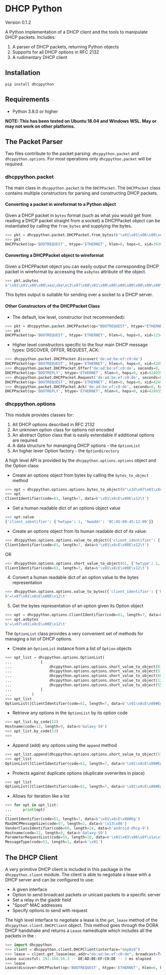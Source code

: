# DHCP Python

Version 0.1.2

A Python implementation of a DHCP client and the tools to manipulate DHCP packets. Includes:

1. A parser of DHCP packets, returning Python objects
2. Supports for all DHCP options in RFC 2132
3. A rudimentary DHCP client

## Installation

`pip install dhcppython`

## Requirements

* Python 3.8.0 or higher

**NOTE: This has been tested on Ubuntu 18.04 and Windows WSL. May or may not work on other platforms.**

## The Packet Parser

Two files contribute to the packet parsing: `dhcppython.packet` and `dhcppython.options`. For most operations only `dhcppython.packet` will be required.

### dhcppython.packet

The main class in `dhcppython.packet` is the `DHCPPacket`. The `DHCPPacket` class contains multiple constructors for parsing and constructing DHCP packets. 

#### Converting a packet in wireformat to a Python object

Given a DHCP packet in `bytes` format (such as what you would get from reading a DHCP packet straight from a socket) a DHCPPacket object can be instantiated by calling the `from_bytes` and supplying the bytes.

```python
>>> pkt = dhcppython.packet.DHCPPacket.from_bytes(b'\x01\x01\x06\x00\xea\xbe\xc3\x97\x00\x01\x00\x00\x00\x00\x00\x00\x00\x00\x00\x00\x00\x00\x00\x00\x00\x00\x00\x00\x8cE\x00E\x12\t\x00\x00\x00\x00\x00\x00\x00\x00\x00\x00\x00\x00\x00\x00\x00\x00\x00\x00\x00\x00\x00\x00\x00\x00\x00\x00\x00\x00\x00\x00\x00\x00\x00\x00\x00\x00\x00\x00\x00\x00\x00\x00\x00\x00\x00\x00\x00\x00\x00\x00\x00\x00\x00\x00\x00\x00\x00\x00\x00\x00\x00\x00\x00\x00\x00\x00\x00\x00\x00\x00\x00\x00\x00\x00\x00\x00\x00\x00\x00\x00\x00\x00\x00\x00\x00\x00\x00\x00\x00\x00\x00\x00\x00\x00\x00\x00\x00\x00\x00\x00\x00\x00\x00\x00\x00\x00\x00\x00\x00\x00\x00\x00\x00\x00\x00\x00\x00\x00\x00\x00\x00\x00\x00\x00\x00\x00\x00\x00\x00\x00\x00\x00\x00\x00\x00\x00\x00\x00\x00\x00\x00\x00\x00\x00\x00\x00\x00\x00\x00\x00\x00\x00\x00\x00\x00\x00\x00\x00\x00\x00\x00\x00\x00\x00\x00\x00\x00\x00\x00\x00\x00\x00\x00\x00\x00\x00\x00\x00\x00\x00\x00\x00\x00\x00\x00\x00\x00\x00\x00\x00\x00\x00\x00\x00\x00\x00\x00\x00\x00\x00\x00\x00c\x82Sc5\x01\x01=\x07\x01\x8cE\x00E\x12\t9\x02\x05\xdc<\x0eandroid-dhcp-9\x0c\tGalaxy-S97\n\x01\x03\x06\x0f\x1a\x1c3:;+\xff')
>>> pkt
DHCPPacket(op='BOOTREQUEST', htype='ETHERNET', hlen=6, hops=0, xid=3938370455, secs=1, flags=0, ciaddr=IPv4Address('0.0.0.0'), yiaddr=IPv4Address('0.0.0.0'), siaddr=IPv4Address('0.0.0.0'), giaddr=IPv4Address('0.0.0.0'), chaddr='8C:45:00:45:12:09', sname=b'', file=b'', options=OptionList([MessageType(code=53, length=1, data=b'\x01'), ClientIdentifier(code=61, length=7, data=b'\x01\x8cE\x00E\x12\t'), MaxDHCPMessageSize(code=57, length=2, data=b'\x05\xdc'), VendorClassIdentifier(code=60, length=14, data=b'android-dhcp-9'), Hostname(code=12, length=9, data=b'Galaxy-S9'), ParameterRequestList(code=55, length=10, data=b'\x01\x03\x06\x0f\x1a\x1c3:;+'), End(code=255, length=0, data=b'')]))
```

#### Converting a DHCPPacket object to wireformat

Given a DHCPPacket object you can easily output the corresponding DHCP packet in wireformat by accessing the `asbytes` attribute of the object.

```python
>>> pkt.asbytes
b'\x01\x01\x06\x00\xea\xbe\xc3\x97\x00\x01\x00\x00\x00\x00\x00\x00\x00\x00\x00\x00\x00\x00\x00\x00\x00\x00\x00\x00\x8cE\x00E\x12\t\x00\x00\x00\x00\x00\x00\x00\x00\x00\x00\x00\x00\x00\x00\x00\x00\x00\x00\x00\x00\x00\x00\x00\x00\x00\x00\x00\x00\x00\x00\x00\x00\x00\x00\x00\x00\x00\x00\x00\x00\x00\x00\x00\x00\x00\x00\x00\x00\x00\x00\x00\x00\x00\x00\x00\x00\x00\x00\x00\x00\x00\x00\x00\x00\x00\x00\x00\x00\x00\x00\x00\x00\x00\x00\x00\x00\x00\x00\x00\x00\x00\x00\x00\x00\x00\x00\x00\x00\x00\x00\x00\x00\x00\x00\x00\x00\x00\x00\x00\x00\x00\x00\x00\x00\x00\x00\x00\x00\x00\x00\x00\x00\x00\x00\x00\x00\x00\x00\x00\x00\x00\x00\x00\x00\x00\x00\x00\x00\x00\x00\x00\x00\x00\x00\x00\x00\x00\x00\x00\x00\x00\x00\x00\x00\x00\x00\x00\x00\x00\x00\x00\x00\x00\x00\x00\x00\x00\x00\x00\x00\x00\x00\x00\x00\x00\x00\x00\x00\x00\x00\x00\x00\x00\x00\x00\x00\x00\x00\x00\x00\x00\x00\x00\x00\x00\x00\x00\x00\x00\x00\x00\x00\x00\x00\x00\x00\x00\x00\x00\x00\x00\x00c\x82Sc5\x01\x01=\x07\x01\x8cE\x00E\x12\t9\x02\x05\xdc<\x0eandroid-dhcp-9\x0c\tGalaxy-S97\n\x01\x03\x06\x0f\x1a\x1c3:;+\xff'
```

This bytes output is suitable for sending over a socket to a DHCP server.

#### Other Constructors of the DHCPPacket Class

* The default, low level, constructor (not recommended):

```python
>>> pkt = dhcppython.packet.DHCPPacket(op="BOOTREQUEST", htype="ETHERNET", hlen=6, hops=0, xid=123456, secs=0, flags=0, ciaddr=ipaddress.IPv4Address(0), yiaddr=ipaddress.IPv4Address(0), siaddr=ipaddress.IPv4Address(0), giaddr=ipaddress.IPv4Address(0), chaddr="DE:AD:BE:EF:C0:DE", sname=b'', file=b'', options=dhcppython.options.OptionList([dhcppython.options.options.short_value_to_object(53, "DHCPDISCOVER")]))
>>> pkt
DHCPPacket(op='BOOTREQUEST', htype='ETHERNET', hlen=6, hops=0, xid=123456, secs=0, flags=0, ciaddr=IPv4Address('0.0.0.0'), yiaddr=IPv4Address('0.0.0.0'), siaddr=IPv4Address('0.0.0.0'), giaddr=IPv4Address('0.0.0.0'), chaddr='DE:AD:BE:EF:C0:DE', sname=b'', file=b'', options=OptionList([MessageType(code=53, length=1, data=b'\x01')]))
```

* Higher level constructors specific to the four main DHCP message types: DISCOVER, OFFER, REQUEST, ACK:

```python
>>> dhcppython.packet.DHCPPacket.Discover('de:ad:be:ef:c0:de')
DHCPPacket(op='BOOTREQUEST', htype='ETHERNET', hlen=6, hops=0, xid=4249353806, secs=0, flags=32768, ciaddr=IPv4Address('0.0.0.0'), yiaddr=IPv4Address('0.0.0.0'), siaddr=IPv4Address('0.0.0.0'), giaddr=IPv4Address('0.0.0.0'), chaddr='de:ad:be:ef:c0:de', sname=b'', file=b'', options=OptionList([MessageType(code=53, length=1, data=b'\x01')]))
>>> dhcppython.packet.DHCPPacket.Offer('de:ad:be:ef:c0:de', seconds=0, tx_id=4249353806, yiaddr=ipaddress.IPv4Address('192.168.56.4'))
DHCPPacket(op='BOOTREPLY', htype='ETHERNET', hlen=6, hops=0, xid=4249353806, secs=0, flags=32768, ciaddr=IPv4Address('0.0.0.0'), yiaddr=IPv4Address('192.168.56.4'), siaddr=IPv4Address('0.0.0.0'), giaddr=IPv4Address('0.0.0.0'), chaddr='de:ad:be:ef:c0:de', sname=b'', file=b'', options=OptionList([MessageType(code=53, length=1, data=b'\x02')]))
>>> dhcppython.packet.DHCPPacket.Request('de:ad:be:ef:c0:de', seconds=0, tx_id=4249353806)
DHCPPacket(op='BOOTREQUEST', htype='ETHERNET', hlen=6, hops=0, xid=4249353806, secs=0, flags=32768, ciaddr=IPv4Address('0.0.0.0'), yiaddr=IPv4Address('0.0.0.0'), siaddr=IPv4Address('0.0.0.0'), giaddr=IPv4Address('0.0.0.0'), chaddr='de:ad:be:ef:c0:de', sname=b'', file=b'', options=OptionList([MessageType(code=53, length=1, data=b'\x03')]))
>>> dhcppython.packet.DHCPPacket.Ack('de:ad:be:ef:c0:de', seconds=0, tx_id=4249353806, yiaddr=ipaddress.IPv4Address('192.168.56.4'))
DHCPPacket(op='BOOTREPLY', htype='ETHERNET', hlen=6, hops=0, xid=4249353806, secs=0, flags=32768, ciaddr=IPv4Address('0.0.0.0'), yiaddr=IPv4Address('192.168.56.4'), siaddr=IPv4Address('0.0.0.0'), giaddr=IPv4Address('0.0.0.0'), chaddr='de:ad:be:ef:c0:de', sname=b'', file=b'', options=OptionList([MessageType(code=53, length=1, data=b'\x05')]))
```

### dhcppython.options

This module provides classes for:

1. All DHCP options described in RFC 2132
2. An unknown option class for options not encoded
3. An abstract Option class that is easily extendable if additional options are required
4. A data structure for mananging DHCP options - the `OptionList`
5. An higher lever Option factory - the `OptionDirectory`

A high level API is provided by the `dhcppython.options.options` object and the Option class:

* Create an options object from bytes by calling the `bytes_to_object` method

```python
>>> opt = dhcppython.options.options.bytes_to_object(b"\x3d\x07\x01\x8c\x45\x00\x45\x12\x09")
>>> opt
ClientIdentifier(code=61, length=7, data=b'\x01\x8cE\x00E\x12\t')
```

* Get a human readable dict of an options object value

```python
>>> opt.value
{'client_identifier': {'hwtype': 1, 'hwaddr': '8C:45:00:45:12:09'}}
```

* Create an options object from its human readable dict of its value:

```python
>>> dhcppython.options.options.value_to_object({'client_identifier': {'hwtype': 1, 'hwaddr': '8C:45:00:45:12:09'}})
ClientIdentifier(code=61, length=7, data=b'\x01\x8cE\x00E\x12\t')
```

OR

```python
>>> dhcppython.options.options.short_value_to_object(61, {'hwtype': 1, 'hwaddr': '8C:45:00:45:12:09'})
ClientIdentifier(code=61, length=7, data=b'\x01\x8cE\x00E\x12\t')
```

4. Convert a human readable dict of an option value to the bytes representation

```python
>>> dhcppython.options.options.value_to_bytes({'client_identifier': {'hwtype': 1, 'hwaddr': '8C:45:00:45:12:09'}})
b'=\x07\x01\x8cE\x00E\x12\t'
```

5. Get the bytes representation of an option given its Option object

```python
>>> opt = dhcppython.options.ClientIdentifier(code=61, length=7, data=b'\x01\x8cE\x00E\x12\t')
>>> opt.asbytes
b'=\x07\x01\x8cE\x00E\x12\t'
```

The `OptionList` class provides a very convenient set of methods for managing a list of DHCP options.

* Create an `OptionList` instance from a list of `Option` objects

```python
>>> opt_list = dhcppython.options.OptionList(
...             [
...                 dhcppython.options.options.short_value_to_object(61, {'hwtype': 1, 'hwaddr': "8c:45:00:23:45:67"}),
...                 dhcppython.options.options.short_value_to_object(57, 1500),
...                 dhcppython.options.options.short_value_to_object(60, "android-dhcp-9"),
...                 dhcppython.options.options.short_value_to_object(12, "Galaxy-S9"),
...                 dhcppython.options.options.short_value_to_object(55, [1, 3, 6, 15, 26, 28, 51, 58, 59, 43])
...             ]
...         )
>>> opt_list
OptionList([ClientIdentifier(code=61, length=7, data=b'\x01\x8cE\x00#Eg'), MaxDHCPMessageSize(code=57, length=2, data=b'\x05\xdc'), VendorClassIdentifier(code=60, length=14, data=b'android-dhcp-9'), Hostname(code=12, length=9, data=b'Galaxy-S9'), ParameterRequestList(code=55, length=10, data=b'\x01\x03\x06\x0f\x1a\x1c3:;+')])
```

* Retrieve any options in the `OptionList` by its option code

```python
>>> opt_list.by_code(12)
Hostname(code=12, length=9, data=b'Galaxy-S9')
>>> opt_list.by_code(13)
>>>
```

* Append (add) any options using the `append` method

```python
>>> opt_list.append(dhcppython.options.options.short_value_to_object(53, "DHCPDISCOVER"))
>>> opt_list
OptionList([ClientIdentifier(code=61, length=7, data=b'\x01\x8cE\x00#Eg'), MaxDHCPMessageSize(code=57, length=2, data=b'\x05\xdc'), VendorClassIdentifier(code=60, length=14, data=b'android-dhcp-9'), Hostname(code=12, length=9, data=b'Galaxy-S9'), ParameterRequestList(code=55, length=10, data=b'\x01\x03\x06\x0f\x1a\x1c3:;+'), MessageType(code=53, length=1, data=b'\x01')])
```

* Protects against duplicate options (duplicate overwrites in place)

```python
>>> opt_list
OptionList([ClientIdentifier(code=61, length=7, data=b'\x01\x8cE\x00#Eg'), MaxDHCPMessageSize(code=57, length=2, data=b'\x13\x88'), VendorClassIdentifier(code=60, length=14, data=b'android-dhcp-9'), Hostname(code=12, length=9, data=b'Galaxy-S9'), ParameterRequestList(code=55, length=10, data=b'\x01\x03\x06\x0f\x1a\x1c3:;+'), MessageType(code=53, length=1, data=b'\x01')])
```

* Allows for iteration like a list

```python
>>> for opt in opt_list:
...     print(opt)
...
ClientIdentifier(code=61, length=7, data=b'\x01\x8cE\x00#Eg')
MaxDHCPMessageSize(code=57, length=2, data=b'\x13\x88')
VendorClassIdentifier(code=60, length=14, data=b'android-dhcp-9')
Hostname(code=12, length=9, data=b'Galaxy-S9')
ParameterRequestList(code=55, length=10, data=b'\x01\x03\x06\x0f\x1a\x1c3:;+')
MessageType(code=53, length=1, data=b'\x01')
```

## The DHCP Client

A very primitive DHCP client is included in this package in the `dhcppython.client` module. The client is able to negotiate a lease with a DHCP server and can be configured to use:

* A given interface
* Option to send broadcast packets or unicast packets to a specific server
* Set a relay in the giaddr field
* "Spoof" MAC addresses
* Specify options to send with request

The high level interface to negotiate a lease is the `get_lease` method of the `dhcppython.client.DHCPClient` object. This method goes through the DORA DHCP handshake and returns a `Lease` namedtuple which includes all the packets in the :

```python
>>> import dhcppython
>>> client = dhcppython.client.DHCPClient(interface="enp0s8")
>>> lease = client.get_lease(mac_addr="de:ad:be:ef:c0:de", broadcast=True, relay=None, server="255.255.255.255", options_list=None)
Lease succesful: 192.168.56.3 -- DE:AD:BE:EF:C0:DE -- 3 ms elapsed
>>> lease
Lease(discover=DHCPPacket(op='BOOTREQUEST', htype='ETHERNET', hlen=6, hops=0, xid=2829179566, secs=0, flags=32768, ciaddr=IPv4Address('0.0.0.0'), yiaddr=IPv4Address('0.0.0.0'), siaddr=IPv4Address('0.0.0.0'), giaddr=IPv4Address('0.0.0.0'), chaddr='de:ad:be:ef:c0:de', sname=b'', file=b'', options=OptionList([MessageType(code=53, length=1, data=b'\x01')])), offer=DHCPPacket(op='BOOTREPLY', htype='ETHERNET', hlen=6, hops=0, xid=2829179566, secs=0, flags=32768, ciaddr=IPv4Address('0.0.0.0'), yiaddr=IPv4Address('192.168.56.3'), siaddr=IPv4Address('0.0.0.0'), giaddr=IPv4Address('0.0.0.0'), chaddr='DE:AD:BE:EF:C0:DE', sname=b'', file=b'', options=OptionList([SubnetMask(code=1, length=4, data=b'\xff\xff\xff\x00'), Router(code=3, length=4, data=b'\n\x97\x01\x01'), DNSServer(code=6, length=4, data=b'\nh\x01\x08'), Hostname(code=12, length=22, data=b'dhcp.-192-168-56-3.com'), DomainName(code=15, length=14, data=b'example.com'), IPAddressLeaseTime(code=51, length=4, data=b'\x00\x01Q\x80'), MessageType(code=53, length=1, data=b'\x02'), ServerIdentifier(code=54, length=4, data=b'\xc0\xa88\x02'), RenewalTime(code=58, length=4, data=b'\x00\x00T`'), RebindingTime(code=59, length=4, data=b'\x00\x00\xa8\xc0'), End(code=255, length=0, data=b'')])), request=DHCPPacket(op='BOOTREQUEST', htype='ETHERNET', hlen=6, hops=0, xid=2829179566, secs=0, flags=32768, ciaddr=IPv4Address('0.0.0.0'), yiaddr=IPv4Address('0.0.0.0'), siaddr=IPv4Address('0.0.0.0'), giaddr=IPv4Address('0.0.0.0'), chaddr='de:ad:be:ef:c0:de', sname=b'', file=b'', options=OptionList([MessageType(code=53, length=1, data=b'\x03')])), ack=DHCPPacket(op='BOOTREPLY', htype='ETHERNET', hlen=6, hops=0, xid=2829179566, secs=0, flags=32768, ciaddr=IPv4Address('0.0.0.0'), yiaddr=IPv4Address('192.168.56.3'), siaddr=IPv4Address('0.0.0.0'), giaddr=IPv4Address('0.0.0.0'), chaddr='DE:AD:BE:EF:C0:DE', sname=b'', file=b'', options=OptionList([SubnetMask(code=1, length=4, data=b'\xff\xff\xff\x00'), Router(code=3, length=4, data=b'\n\x97\x01\x01'), DNSServer(code=6, length=4, data=b'\nh\x01\x08'), Hostname(code=12, length=22, data=b'dhcp.-192-168-56-3.com'), DomainName(code=15, length=14, data=b'example.com'), IPAddressLeaseTime(code=51, length=4, data=b'\x00\x01Q\x80'), MessageType(code=53, length=1, data=b'\x05'), ServerIdentifier(code=54, length=4, data=b'\xc0\xa88\x02'), RenewalTime(code=58, length=4, data=b'\x00\x00T`'), RebindingTime(code=59, length=4, data=b'\x00\x00\xa8\xc0'), End(code=255, length=0, data=b'')])), time=0.0032514659978915006, server=('192.168.56.2', 67))
```
